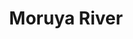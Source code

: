 ---
title: "Moruya River"
title_bn: "মরুয়া নদী"
description: "This river flows through Kamarchak at Rajnagar in Moulvibazar."
---